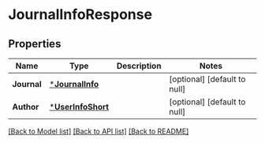 # JournalInfoResponse

## Properties
Name | Type | Description | Notes
------------ | ------------- | ------------- | -------------
**Journal** | [***JournalInfo**](JournalInfo.md) |  | [optional] [default to null]
**Author** | [***UserInfoShort**](UserInfoShort.md) |  | [optional] [default to null]

[[Back to Model list]](../README.md#documentation-for-models) [[Back to API list]](../README.md#documentation-for-api-endpoints) [[Back to README]](../README.md)


